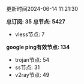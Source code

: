更新时间2024-06-14 11:21:30

**总订阅: 35**
**总节点: 5427**
- vless节点: 7

**google ping有效节点: 134**
- trojan节点: 54
- ss节点: 31
- v2ray节点: 49
